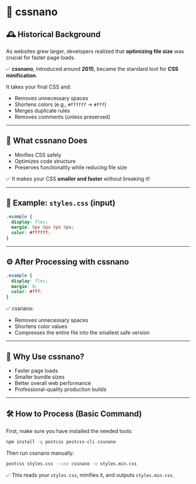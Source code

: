 # 📘 cssnano

## 🕰️ Historical Background

As websites grew larger, developers realized that **optimizing file size** was crucial for faster page loads.

✅ **cssnano**, introduced around **2015**, became the standard tool for **CSS minification**.

It takes your final CSS and:

- Removes unnecessary spaces
- Shortens colors (e.g., `#ffffff` → `#fff`)
- Merges duplicate rules
- Removes comments (unless preserved)

---

## 📌 What cssnano Does

- Minifies CSS safely
- Optimizes code structure
- Preserves functionality while reducing file size

✅ It makes your CSS **smaller and faster** without breaking it!

---

## 📄 Example: `styles.css` (input)

```css
.example {
  display: flex;
  margin: 0px 0px 0px 0px;
  color: #ffffff;
}
```

---

## ⚙️ After Processing with cssnano

```css
.example {
  display: flex;
  margin: 0;
  color: #fff;
}
```

✅ cssnano:

- Removes unnecessary spaces
- Shortens color values
- Compresses the entire file into the smallest safe version

---

## 💬 Why Use cssnano?

- Faster page loads
- Smaller bundle sizes
- Better overall web performance
- Professional-quality production builds

---

## 🛠 How to Process (Basic Command)

First, make sure you have installed the needed tools:

```bash
npm install -g postcss postcss-cli cssnano
```

Then run cssnano manually:

```bash
postcss styles.css --use cssnano -o styles.min.css
```

✅ This reads your `styles.css`, minifies it, and outputs `styles.min.css`.
